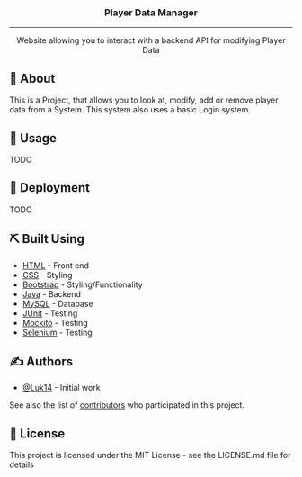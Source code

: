 <h3 align="center">Player Data Manager</h3>

---

<p align="center">Website allowing you to interact with a backend API for modifying Player Data
    <br> 
</p>

## 🧐 About
This is a Project, that allows you to look at, modify, add or remove player data from a System. This system also uses a basic Login system. 

## 🎈 Usage
TODO

## 🚀 Deployment
TODO 

## ⛏️ Built Using
- [HTML](https://html.spec.whatwg.org/) - Front end
- [CSS](https://www.w3.org/TR/CSS/#css) - Styling
- [Bootstrap](https://getbootstrap.com/) - Styling/Functionality
- [Java](https://www.java.com/en/) - Backend
- [MySQL](https://www.mysql.com/) - Database
- [JUnit](https://www.tutorialspoint.com/junit/index.htm) - Testing
- [Mockito](https://site.mockito.org/) - Testing
- [Selenium](https://www.browserstack.com/selenium) - Testing

## ✍️ Authors
- [@Luk14](https://github.com/Luk14) - Initial work

See also the list of [contributors](https://github.com/your/project/contributors) who participated in this project.

## 📝 License
This project is licensed under the MIT License - see the LICENSE.md file for details
